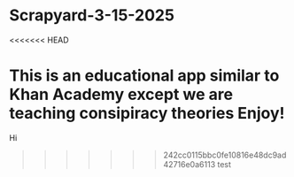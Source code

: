 # Scrapyard-3-15-2025
<<<<<<< HEAD

This is an educational app similar to Khan Academy except we are teaching consipiracy theories
Enjoy!
=======
Hi
>>>>>>> 242cc0115bbc0fe10816e48dc9ad42716e0a6113
test
